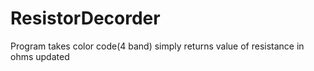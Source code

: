 # ResistorDecorder
Program takes color code(4 band) simply returns value of resistance in ohms 
updated
